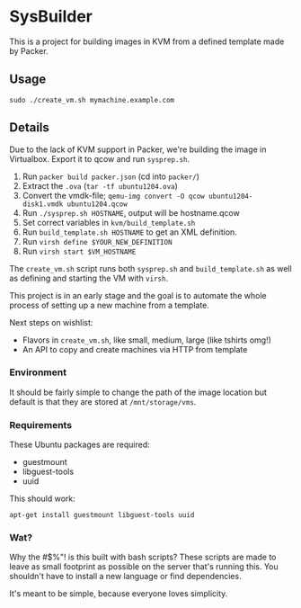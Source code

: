 # SysBuilder

This is a project for building images in KVM from a defined template made by
Packer.

## Usage

    sudo ./create_vm.sh mymachine.example.com

## Details

Due to the lack of KVM support in Packer, we're building the image in
Virtualbox. Export it to qcow and run `sysprep.sh`.

1. Run `packer build packer.json` (cd into `packer/`)
2. Extract the `.ova` (`tar -tf ubuntu1204.ova`)
2. Convert the vmdk-file; `qemu-img convert -O qcow ubuntu1204-disk1.vmdk ubuntu1204.qcow`
3. Run `./sysprep.sh HOSTNAME`, output will be hostname.qcow
4. Set correct variables in `kvm/build_template.sh`
5. Run `build_template.sh HOSTNAME` to get an XML definition.
6. Run `virsh define $YOUR_NEW_DEFINITION`
7. Run `virsh start $VM_HOSTNAME`

The `create_vm.sh` script runs both `sysprep.sh` and `build_template.sh` as
well as defining and starting the VM with `virsh`.

This project is in an early stage and the goal is to automate the whole process
of setting up a new machine from a template.

Next steps on wishlist:
* Flavors in `create_vm.sh`, like small, medium, large (like tshirts omg!)
* An API to copy and create machines via HTTP from template

### Environment

It should be fairly simple to change the path of the image location but default
is that they are stored at `/mnt/storage/vms`.

### Requirements

These Ubuntu packages are required:

* guestmount
* libguest-tools
* uuid

This should work:

    apt-get install guestmount libguest-tools uuid

### Wat?

Why the #$%"! is this built with bash scripts? These scripts are made to leave
as small footprint as possible on the server that's running this. You shouldn't
have to install a new language or find dependencies.

It's meant to be simple, because everyone loves simplicity.
